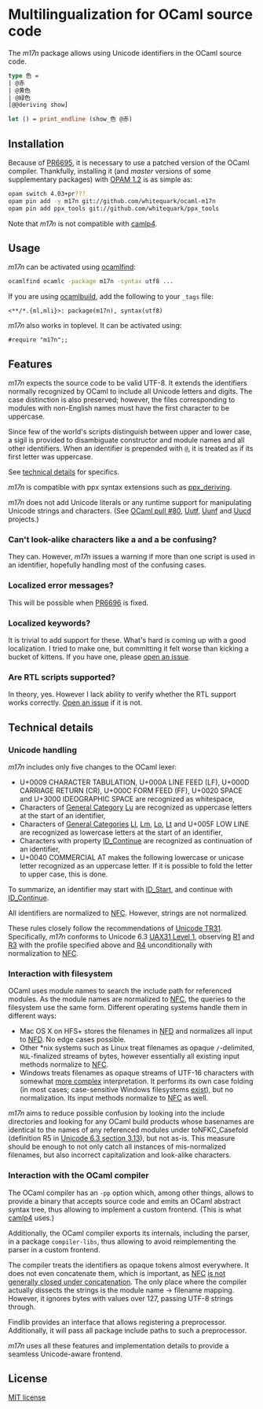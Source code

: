 Multilingualization for OCaml source code
=========================================

The _m17n_ package allows using Unicode identifiers in the OCaml source code.

``` ocaml
type 色 =
| @赤
| @黄色
| @緑色
[@@deriving show]

let () = print_endline (show_色 @赤)
```

Installation
------------

Because of [PR6695][], it is necessary to use a patched version of the OCaml
compiler. Thankfully, installing it (and _master_ versions of some
supplementary packages) with [OPAM 1.2][opam] is as simple as:

``` sh
opam switch 4.03+pr???
opam pin add -y m17n git://github.com/whitequark/ocaml-m17n
opam pin add ppx_tools git://github.com/whitequark/ppx_tools
```

Note that _m17n_ is not compatible with [camlp4][].

[PR6695]: http://caml.inria.fr/mantis/view.php?id=6695
[opam]: https://opam.ocaml.org
[camlp4]: https://github.com/ocaml/camlp4/

Usage
-----

_m17n_ can be activated using [ocamlfind][]:

``` sh
ocamlfind ocamlc -package m17n -syntax utf8 ...
```

If you are using [ocamlbuild][], add the following to your `_tags` file:

```
<**/*.{ml,mli}>: package(m17n), syntax(utf8)
```

_m17n_ also works in toplevel. It can be activated using:

```
#require "m17n";;
```

[ocamlfind]: http://projects.camlcity.org/projects/findlib.html
[ocamlbuild]: http://nicolaspouillard.fr/ocamlbuild/ocamlbuild-user-guide.html

Features
--------

_m17n_ expects the source code to be valid UTF-8. It extends the identifiers
normally recognized by OCaml to include all Unicode letters and digits.
The case distinction is also preserved; however, the files corresponding to
modules with non-English names must have the first character to be uppercase.

Since few of the world's scripts distinguish between upper and lower case,
a sigil is provided to disambiguate constructor and module names and all
other identifiers. When an identifier is prepended with `@`, it is treated
as if its first letter was uppercase.

See [technical details](#technical-details) for specifics.

_m17n_ is compatible with ppx syntax extensions such as [ppx_deriving][].

_m17n_ does not add Unicode literals or any runtime support for manipulating
Unicode strings and characters. (See [OCaml pull #80][pr-uchar], [Uutf][], [Uunf][]
and [Uucd][] projects.)

[ppx_deriving]: https://github.com/whitequark/ppx_deriving
[pr-uchar]: https://github.com/ocaml/ocaml/pull/80
[uutf]: http://erratique.ch/software/uutf
[uunf]: http://erratique.ch/software/uunf
[uucd]: http://erratique.ch/software/uucd

### Can't look-alike characters like a and а be confusing?

They can. However, _m17n_ issues a warning if more than one script
is used in an identifier, hopefully handling most of the confusing
cases.

### Localized error messages?

This will be possible when [PR6696] is fixed.

[PR6696]: http://caml.inria.fr/mantis/view.php?id=6696

### Localized keywords?

It is trivial to add support for these. What's hard is coming up with
a good localization. I tried to make one, but committing it felt
worse than kicking a bucket of kittens. If you have one, please
[open an issue][issue].

### Are RTL scripts supported?

In theory, yes. However I lack ability to verify whether the RTL support
works correctly. [Open an issue][issue] if it is not.

[issue]: https://github.com/whitequark/ocaml-m17n/issues

Technical details
-----------------

### Unicode handling

_m17n_ includes only five changes to the OCaml lexer:

  * U+0009 CHARACTER TABULATION, U+000A LINE FEED (LF), U+000D CARRIAGE RETURN (CR),
    U+000C FORM FEED (FF), U+0020 SPACE and U+3000 IDEOGRAPHIC SPACE are
    recognized as whitespace,
  * Characters of [General Category][gc] [Lu][gcv] are recognized as uppercase letters
    at the start of an identifier,
  * Characters of [General Categories][gc] [Ll][gcv], [Lm][gcv], [Lo][gcv], [Lt][gcv] and
    U+005F LOW LINE are recognized as lowercase letters at the start of an identifier,
  * Characters with property [ID_Continue][d1] are recognized as continuation of
    an identifier,
  * U+0040 COMMERCIAL AT makes the following lowercase or unicase letter recognized
    as an uppercase letter. If it is possible to fold the letter to upper case,
    this is done.

To summarize, an identifier may start with [ID_Start][d1], and continue
with [ID_Continue][d1].

All identifiers are normalized to [NFC][nf]. However, strings are not normalized.

These rules closely follow the recommendations of [Unicode TR31][tr31].
Specifically, _m17n_ conforms to Unicode 6.3 [UAX31 Level 1][C2], observing [R1][]
and [R3][] with the profile specified above and [R4][] unconditionally
with normalization to [NFC][nf].

[gc]: http://www.unicode.org/reports/tr44/#General_Category
[gcv]: http://www.unicode.org/reports/tr44/#General_Category_Values
[d1]: http://unicode.org/reports/tr31/#Default_Identifier_Syntax
[nf]: http://www.unicode.org/reports/tr15/#Norm_Forms
[c2]: http://unicode.org/reports/tr31/#C2
[r1]: http://unicode.org/reports/tr31/#R1
[r3]: http://unicode.org/reports/tr31/#R3
[r4]: http://unicode.org/reports/tr31/#R4
[tr31]: http://unicode.org/reports/tr31/

### Interaction with filesystem

OCaml uses module names to search the include path for referenced modules.
As the module names are normalized to [NFC][nf], the queries to the filesystem
use the same form. Different operating systems handle them in different ways:

  * Mac OS X on HFS+ stores the filenames in [NFD][nf] and normalizes all input
    to [NFD][nf]. No edge cases possible.
  * Other *nix systems such as Linux treat filenames as opaque `/`-delimited,
    `NUL`-finalized streams of bytes, however essentially all existing input
    methods normalize to [NFC][nf].
  * Windows treats filenames as opaque streams of UTF-16 characters with
    somewhat [more complex][winfn] interpretation. It performs its own
    case folding (in most cases; case-sensitive Windows filesystems
    [exist][wincs]), but no normalization. Its input methods normalize to
    [NFC][nf] as well.

_m17n_ aims to reduce possible confusion by looking into the include
directories and looking for any OCaml build products whose basenames are
identical to the names of any referenced modules under toNFKC_Casefold
(definition R5 in [Unicode 6.3 section 3.13][u63]), but not as-is.
This measure should be enough to not only catch all instances of
mis-normalized filenames, but also incorrect capitalization and look-alike
characters.

[winfn]: http://msdn.microsoft.com/en-us/library/aa365247(v=VS.85).aspx
[wincs]: https://support.microsoft.com/KB/100625
[u63]: http://www.unicode.org/versions/Unicode6.2.0/ch03.pdf

### Interaction with the OCaml compiler

The OCaml compiler has an `-pp` option which, among other things, allows
to provide a binary that accepts source code and emits an OCaml abstract
syntax tree, thus allowing to implement a custom frontend. (This is
what [camlp4][] uses.)

Additionally, the OCaml compiler exports its internals, including
the parser, in a package `compiler-libs`, thus allowing to avoid
reimplementing the parser in a custom frontend.

The compiler treats the identifiers as opaque tokens almost everywhere.
It does not even concatenate them, which is important, as [NFC][nf]
[is not generally closed under concatenation][nfnotclosed]. The only place
where the compiler actually dissects the strings is the module name → filename
mapping. However, it ignores bytes with values over 127, passing UTF-8
strings through.

Findlib provides an interface that allows registering a preprocessor.
Additionally, it will pass all package include paths to such a preprocessor.

_m17n_ uses all these features and implementation details to provide
a seamless Unicode-aware frontend.

[nfnotclosed]: http://www.unicode.org/reports/tr15/#Concatenation

License
-------

[MIT license](LICENSE.txt)

